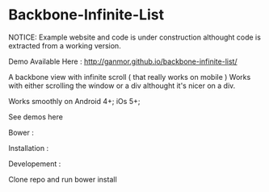 Backbone-Infinite-List
===============================

NOTICE: Example website and code is under construction althought code is extracted from a working version.


Demo Available Here : http://ganmor.github.io/backbone-infinite-list/

A backbone view with infinite scroll ( that really works on mobile )
Works with either scrolling the window or a div althought it's nicer on a div.

Works smoothly on Android 4+;
iOs 5+;


See demos here


Bower :

Installation :


Developement :

Clone repo and run
bower install
